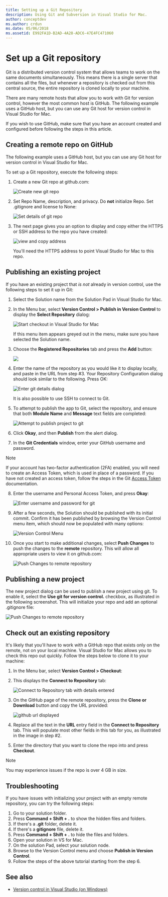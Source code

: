```yaml
---
title: Setting up a Git Repository
description: Using Git and Subversion in Visual Studio for Mac.
author: conceptdev
ms.author: crdun
ms.date: 05/06/2018
ms.assetid: E992FA1D-B2AD-4A28-ADC6-47E4FC471060
---
```

# Set up a Git repository

Git is a distributed version control system that allows teams to work on the same documents simultaneously. This means there is a single server that contains all the files, but whenever a repository is checked out from this central source, the entire repository is cloned locally to your machine.

There are many remote hosts that allow you to work with Git for version control, however the most common host is GitHub. The following example uses a GitHub host, but you can use any Git host for version control in Visual Studio for Mac.

If you wish to use GitHub, make sure that you have an account created and configured before following the steps in this article.

## Creating a remote repo on GitHub

The following example uses a GitHub host, but you can use any Git host for version control in Visual Studio for Mac.

To set up a Git repository, execute the following steps:

1. Create a new Git repo at github.com:

    ![Create new git repo](media/version-control-git1-sml.png)

2. Set Repo Name, description, and privacy. Do **not** initialize Repo. Set .gitignore and license to None:

    ![Set details of git repo](media/version-control-git2.png)

3. The next page gives you an option to display and copy either the HTTPS or SSH address to the repo you have created:

    ![view and copy address](media/version-control-git3.png)

   You'll need the HTTPS address to point Visual Studio for Mac to this repo.

## Publishing an existing project

If you have an existing project that _is not_ already in version control, use the following steps to set it up in Git:

1.  Select the Solution name from the Solution Pad in Visual Studio for Mac.

2. In the Menu bar, select **Version Control > Publish in Version Control** to display the **Select Repository** dialog:

    ![Start checkout in Visual Studio for Mac](media/version-control-git4-sml.png)

    If this menu item appears greyed out in the menu, make sure you have selected the Solution name.

3. Choose the **Registered Repositories** tab and press the **Add** button:

    ![](media/version-control-git5.png)

4. Enter the name of the repository as you would like it to display locally, and paste in the URL from step #3. Your Repository Configuration dialog should look similar to the following. Press OK:

    ![Enter git details dialog](media/version-control-git6.png)

    It is also possible to use SSH to connect to Git.

5. To attempt to publish the app to Git, select the repository, and ensure that both **Module Name** and **Message** text fields are completed:

    ![Attempt to publish project to git](media/version-control-git7.png)

6. Click **Okay**, and then **Publish** from the alert dialog.

7. In the **Git Credentials** window, enter your GitHub username and password. 

> [!NOTE]
> If your account has two-factor authentication (2FA) enabled, you will need to create an Access Token, which is used in place of a password. If you have not created an access token, follow the steps in the Git [Access Token](https://help.github.com/articles/creating-an-access-token-for-command-line-use/) documentation.

8. Enter the username and Personal Access Token, and press **Okay**:

    ![Enter username and password for git](media/version-control-git9-sml.png)

9. After a few seconds, the Solution should be published with its initial commit. Confirm it has been published by browsing the Version Control menu item, which should now be populated with many options:

    ![Version Control Menu](media/version-control-git10.png)

10. Once you start to make additional changes, select **Push Changes** to push the changes to the **remote** repository. This will allow all appropriate users to view it on github.com:

    ![Push Changes to remote repository](media/version-control-git11.png)

## Publishing a new project

The new project dialog can be used to publish a new project using git. To enable it, select the **Use git for version control.** checkbox, as illustrated in the following screenshot. This will initialize your repo and add an optional .gitignore file:

![Push Changes to remote repository](media/version-control-git12.png)

## Check out an existing repository

It's likely that you'll have to work with a GitHub repo that exists only on the remote, not on your local machine. Visual Studio for Mac allows you to check this repo out quickly. Follow the steps below to clone it to your machine:

1. In the Menu bar, select **Version Control > Checkout**:

2. This displays the **Connect to Repository** tab:

    ![Connect to Repository tab with details entered](media/version-control-git13.png)

3. On the GitHub page of the remote repository, press the **Clone or Download** button and copy the URL provided:

    ![github url displayed](media/version-control-git14.png)

4. Replace all the text in the **URL** entry field in the **Connect to Repository** tab. This will populate most other fields in this tab for you, as illustrated in the image in step #2.

5. Enter the directory that you want to clone the repo into and press **Checkout**.

> [!NOTE]
> You may experience issues if the repo is over 4 GB in size.

## Troubleshooting

If you have issues with initializing your project with an empty remote repository, you can try the following steps:

1. Go to your solution folder.
1. Press **Command + Shift + .** to show the hidden files and folders.
1. If there's a **.git** folder, delete it.
1. If there's a **gitignore** file, delete it.
1. Press **Command + Shift + .** to hide the files and folders.
1. Open your solution in VS for Mac.
1. On the solution Pad, select your solution node.
1. Browse to the Version Control menu and choose **Publish in Version Control**.
1. Follow the steps of the above tutorial starting from the step 6.

## See also

- [Version control in Visual Studio (on Windows)](/visualstudio/version-control/)